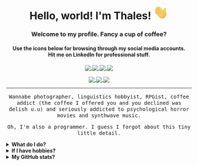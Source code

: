 <h1 align="center">Hello, world! I'm Thales! <img src="https://raw.githubusercontent.com/ABSphreak/ABSphreak/master/gifs/Hi.gif" width="40px" /></h1>
<h3 align="center">Welcome to my profile. Fancy a cup of coffee?</h3>
<h4 align="center">Use the icons below for browsing through my social media accounts.<br/>Hit me on LinkedIn for professional stuff.</h4>

<p align="center">
  <a href="https://www.youracclaim.com/users/thales-alves">
      <img align="center" width="22px" src="https://i.imgur.com/rse7uZL.png" />
  </a>
  <a align="center" href="https://www.gitlab.com/thaalesalves/">
      <img align="center" width="22px" src="https://cdn.jsdelivr.net/npm/simple-icons@v3/icons/gitlab.svg" />
  </a>
  <a align="center" href="https://www.github.com/thaalesalves/">
      <img align="center" width="22px" src="https://cdn.jsdelivr.net/npm/simple-icons@v3/icons/github.svg" />
  </a>
  <a align="center" href="https://www.linkedin.com/in/thaalesalves/">
      <img align="center" width="22px" src="https://cdn.jsdelivr.net/npm/simple-icons@v3/icons/linkedin.svg" />
  </a>
</p>

<p align="center">
  <a align="center" href="https://www.instagram.com/guaruaru35mm/">
      <img align="center" width="22px" src="https://cdn.jsdelivr.net/npm/simple-icons@v3/icons/instagram.svg" />
  </a>
  <a align="center" href="https://open.spotify.com/user/ga8jrbgtpkhrz6mzb9lbu6sak">
      <img align="center" width="22px" src="https://cdn.jsdelivr.net/npm/simple-icons@v3/icons/spotify.svg" />
  </a>
  <a align="center" href="https://steamcommunity.com/id/guaruaru">
      <img align="center" width="22px" src="https://cdn.jsdelivr.net/npm/simple-icons@v3/icons/steam.svg" />
  </a>
</p>

----
<p align="center"><samp>Wannabe photographer, linguistics hobbyist, RPGist, coffee addict (the coffee I offered you and you declined was delish u.u) and seriously addicted to psychological horror movies and synthwave music.</samp></p>

<p align="center"><samp>Oh, I'm also a programmer. I guess I forgot about this tiny little detail.</samp></p>


<details>
  <summary>
    <b>What do I do?</b>
  </summary>
  <p><i>Yes, I'm well aware that's why you came here, don't you worry. Here are some important info on what I do professionally.</a> o/</i></p>

  * I speak Java fluently

  * I also speak portuguese and english fluently

  * I use VSCode as my IDE. Yes, VSCode and Java. <i>If I had a nickel for every time someone asked me that...</i>

  * I'm currently working for PrimeIT as a software developer

  * I'm familiar with Spring Framework and its children, such as Boot, Cloud, Security, Data and Actuate

  * I'm also familiar with microservices development, currently working with banking systems

  * I'm a containers and Kubernetes specialist, [certified by Red Hat](https://rhtapps.redhat.com/certifications/badge/verify/6YXJWV5QF4CBIAVCL54LK4SQAMAEQU3CUPSQX2KSDXT6RW46LQ33TZNCC5VGOAYPFY7HVVIGB5XKUTI5W6QLZX6UMV3D6ILAY7YA4GY=)

  * I'm also an OpenShift specialist in application development, [certified by Red Hat](https://rhtapps.redhat.com/certifications/badge/verify/6YXJWV5QF4CBIAVCL54LK4SQAMAEQU3CUPSQX2KSDXT6RW46LQ3YWP2PKMJOB2FESKFUN2GLGGL67UAA4DNI6PQU27PFU2ZMLS26POA=)

  * With that in mind, I'm obviously familiar with OpenShift, Docker, Podman, Skopeo and Buildah

  * Speaking of OpenShift and Containers, I've created a [free course about OpenShift and Containers](https://github.com/mentoria-openshift) for those that would like to check it out. It's in portuguese though

  * I like to play here and there with AI (check out [The Grand Prognosticator](https://github.com/thaalesalves/grand-prognosticator) for a Watson-powered Discord bot and [Jurandir](https://github.com/thaalesalves/jurandir) for a GPT-powered Discord bot)

  * And, with that in mind, I obviously love AI. There's a [repo](https://github.com/thaalesalves/ai-games-research) I use for AI stuff such as datasets as well as Jupyter notebooks on how to train and use GPT-2, GPT-Neo and GPT-J models

  * Expanding on that, I'm working on an AI-powered RPG game, [ChatRPG](https://github.com/organizations/chatrpg-cs). This has been my largest and dearest pet project. AI is very interesting, isn't it?

  * I'm almost giving up WhatsApp and using Kafka for messaging. Too bad my friends won't take the idea seriously :disappointed:

  * And, between my hobbies, I like developing mods for TESV: Skyrim. My main work at the moment is [Domus Imperatoris](https://www.nexusmods.com/skyrimspecialedition/mods/40693).
</details>

<details>
  <summary>
    <b>If I have hobbies?</b>
  </summary>
  <p><i>Oh boy, do I have hobbies? My hobby is having a bunch of hobbies...! Well, that might not be exactly true, but I am an interesting person, alright? :rage:</i></p>

  * Practicing new technologies

  * Listening to [my music](https://open.spotify.com/user/ga8jrbgtpkhrz6mzb9lbu6sak), watching [my movies](https://letterboxd.com/thaalesalves/), reading [my books](https://www.goodreads.com/user/show/63327012-thales) and playing [my games](https://steamcommunity.com/id/guaruaru)

  * Playing an RPG every now and then

  * Speaking of RPG, here's a system a friend and I made, based on Storyteller: [Amaranth](https://amaranth.thalesalv.es/)

  * And again, my dearest pet project, [ChatRPG](https://github.com/organizations/chatrpg-cs), has to be mentioned.

  * Yes, I'm talking about table-top RPGs. But, as Amaranth suggests, I indeed am an <a href="https://en.uesp.net/wiki/User:Thaalesalves">Elder Scrolls fanatic</a>. Please call me a lorebuff. :relieved:

  * And that's why I have [The Grand Prognosticator](https://github.com/thaalesalves/grand-prognosticator): to roll dice, generate sheets and list system rules :robot:

  * But we can also mention the [UESPWiki bot](https://gitlab.com/thaalesalves/DiscordBot), that consults the wiki and shows info on TESLore

  * As mentioned earlier, I love devoping mods for the TES franchise. After saying I develop mods for Skyrim, mentioning Amaranth and talking about my RPG bot, I don't need to say TES is my favorite game franchise, do I? I do? What if I told you I have a tattoo with a quote by Vivec? Does that make it more obvious? And yes, there are Elder Scrolls datasets for AI in my repo

  * Did anyone say coffee? I want mine pure. A yellow and red catuaí blend toasted with nuts, please :relieved:
</details>

<details>
  <summary>
    <b>My GitHub stats?</b>
  </summary>

  <p align = "center">
    <img src = "https://github-readme-stats.vercel.app/api?username=thaalesalves&show_icons=true&theme=tokyonight&line_height=27">
    <img src = "https://github-readme-stats.vercel.app/api/top-langs/?username=thaalesalves&hide=css,html&theme=tokyonight">
  </p>
</details>
